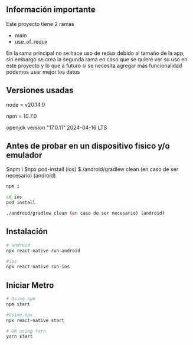 ## Información importante
Este proyecto tiene 2 ramas

- main
- use_of_redux

En la rama principal no se hace uso de redux debido al tamaño de la app, sin embargo se crea la segunda rama en caso que se quiere ver su uso en este proyecto y lo que a futuro si se necesita agregar más funcionalidad podemos usar mejor los datos


## Versiones usadas
node = v20.14.0

npm = 10.7.0

openjdk version "17.0.11" 2024-04-16 LTS

## Antes de probar en un dispositivo fisico y/o emulador
$npm i
$npx pod-install (ios)
$./android/gradlew clean (en caso de ser necesario) (android)

```sh
npm i

cd ios
pod install

./android/gradlew clean (en caso de ser necesario) (android)
```

## Instalación

```sh
# android
npx react-native run-android

#ios
npx react-native run-ios
```

## Iniciar Metro

```sh
# Using npm
npm start

#Using npx
npx react-native start

# OR using Yarn
yarn start
```
